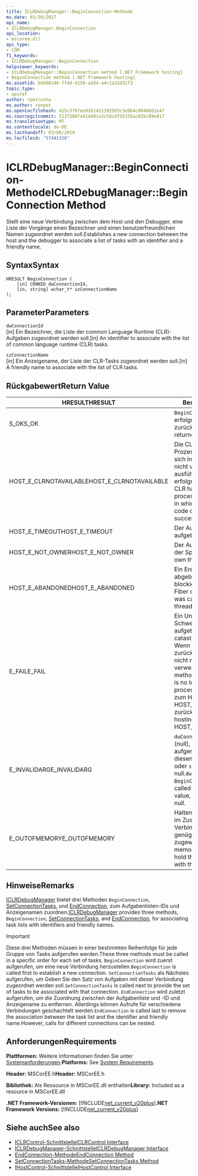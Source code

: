 ```yaml
---
title: ICLRDebugManager::BeginConnection-Methode
ms.date: 03/30/2017
api_name:
- ICLRDebugManager.BeginConnection
api_location:
- mscoree.dll
api_type:
- COM
f1_keywords:
- ICLRDebugManager::BeginConnection
helpviewer_keywords:
- ICLRDebugManager::BeginConnection method [.NET Framework hosting]
- BeginConnection method [.NET Framework hosting]
ms.assetid: bdd98146-ff4d-4150-a264-a4c1a32d31f3
topic_type:
- apiref
author: rpetrusha
ms.author: ronpet
ms.openlocfilehash: 415c376fee92b1421392503c3e9b4c0848601e47
ms.sourcegitcommit: 5137208fa414d9ca3c58cdfd2155ac81bc89e917
ms.translationtype: MT
ms.contentlocale: de-DE
ms.lasthandoff: 03/06/2019
ms.locfileid: "57481338"
---
```

# <a name="iclrdebugmanagerbeginconnection-method"></a><span data-ttu-id="c667b-102">ICLRDebugManager::BeginConnection-Methode</span><span class="sxs-lookup"><span data-stu-id="c667b-102">ICLRDebugManager::BeginConnection Method</span></span>
<span data-ttu-id="c667b-103">Stellt eine neue Verbindung zwischen dem Host und den Debugger, eine Liste der Vorgänge einen Bezeichner und einen benutzerfreundlichen Namen zugeordnet werden soll.</span><span class="sxs-lookup"><span data-stu-id="c667b-103">Establishes a new connection between the host and the debugger to associate a list of tasks with an identifier and a friendly name.</span></span>  
  
## <a name="syntax"></a><span data-ttu-id="c667b-104">Syntax</span><span class="sxs-lookup"><span data-stu-id="c667b-104">Syntax</span></span>  
  
```  
HRESULT BeginConnection (  
    [in] CONNID dwConnectionId,  
    [in, string] wchar_t* szConnectionName  
);  
```  
  
## <a name="parameters"></a><span data-ttu-id="c667b-105">Parameter</span><span class="sxs-lookup"><span data-stu-id="c667b-105">Parameters</span></span>  
 `dwConnectionId`  
 <span data-ttu-id="c667b-106">[in] Ein Bezeichner, die Liste der common Language Runtime (CLR)-Aufgaben zugeordnet werden soll.</span><span class="sxs-lookup"><span data-stu-id="c667b-106">[in] An identifier to associate with the list of common language runtime (CLR) tasks.</span></span>  
  
 `szConnectionName`  
 <span data-ttu-id="c667b-107">[in] Ein Anzeigename, der Liste der CLR-Tasks zugeordnet werden soll.</span><span class="sxs-lookup"><span data-stu-id="c667b-107">[in] A friendly name to associate with the list of CLR tasks.</span></span>  
  
## <a name="return-value"></a><span data-ttu-id="c667b-108">Rückgabewert</span><span class="sxs-lookup"><span data-stu-id="c667b-108">Return Value</span></span>  
  
|<span data-ttu-id="c667b-109">HRESULT</span><span class="sxs-lookup"><span data-stu-id="c667b-109">HRESULT</span></span>|<span data-ttu-id="c667b-110">Beschreibung</span><span class="sxs-lookup"><span data-stu-id="c667b-110">Description</span></span>|  
|-------------|-----------------|  
|<span data-ttu-id="c667b-111">S_OK</span><span class="sxs-lookup"><span data-stu-id="c667b-111">S_OK</span></span>|<span data-ttu-id="c667b-112">`BeginConnection` wurde erfolgreich zurückgegeben.</span><span class="sxs-lookup"><span data-stu-id="c667b-112">`BeginConnection` returned successfully.</span></span>|  
|<span data-ttu-id="c667b-113">HOST_E_CLRNOTAVAILABLE</span><span class="sxs-lookup"><span data-stu-id="c667b-113">HOST_E_CLRNOTAVAILABLE</span></span>|<span data-ttu-id="c667b-114">Die CLR wurde nicht in einen Prozess geladen und befindet sich in einem Zustand, in dem nicht verwalteten Code ausführen oder den Aufruf erfolgreich zu verarbeiten.</span><span class="sxs-lookup"><span data-stu-id="c667b-114">The CLR has not been loaded into a process, or the CLR is in a state in which it cannot run managed code or process the call successfully.</span></span>|  
|<span data-ttu-id="c667b-115">HOST_E_TIMEOUT</span><span class="sxs-lookup"><span data-stu-id="c667b-115">HOST_E_TIMEOUT</span></span>|<span data-ttu-id="c667b-116">Der Aufruf ist ein Timeout aufgetreten.</span><span class="sxs-lookup"><span data-stu-id="c667b-116">The call timed out.</span></span>|  
|<span data-ttu-id="c667b-117">HOST_E_NOT_OWNER</span><span class="sxs-lookup"><span data-stu-id="c667b-117">HOST_E_NOT_OWNER</span></span>|<span data-ttu-id="c667b-118">Der Aufrufer ist nicht Besitzer der Sperre.</span><span class="sxs-lookup"><span data-stu-id="c667b-118">The caller does not own the lock.</span></span>|  
|<span data-ttu-id="c667b-119">HOST_E_ABANDONED</span><span class="sxs-lookup"><span data-stu-id="c667b-119">HOST_E_ABANDONED</span></span>|<span data-ttu-id="c667b-120">Ein Ereignis wurde abgebrochen, während sich der blockierte Thread oder eine Fiber darauf gewartet.</span><span class="sxs-lookup"><span data-stu-id="c667b-120">An event was canceled while a blocked thread or fiber was waiting on it.</span></span>|  
|<span data-ttu-id="c667b-121">E_FAIL</span><span class="sxs-lookup"><span data-stu-id="c667b-121">E_FAIL</span></span>|<span data-ttu-id="c667b-122">Ein Unbekannter Schwerwiegender Fehler ist aufgetreten.</span><span class="sxs-lookup"><span data-stu-id="c667b-122">An unknown catastrophic failure occurred.</span></span> <span data-ttu-id="c667b-123">Wenn eine Methode E_FAIL zurückgegeben hat, ist die CLR nicht mehr im Prozess verwendet werden.</span><span class="sxs-lookup"><span data-stu-id="c667b-123">After a method returns E_FAIL, the CLR is no longer usable within the process.</span></span> <span data-ttu-id="c667b-124">Nachfolgende Aufrufe zum Hosten der Methoden HOST_E_CLRNOTAVAILABLE zurück.</span><span class="sxs-lookup"><span data-stu-id="c667b-124">Subsequent calls to hosting methods return HOST_E_CLRNOTAVAILABLE.</span></span>|  
|<span data-ttu-id="c667b-125">E_INVALIDARG</span><span class="sxs-lookup"><span data-stu-id="c667b-125">E_INVALIDARG</span></span>|<span data-ttu-id="c667b-126">`dwConnectionId` wurde von 0 (null), oder `BeginConnection` aufgerufen wurde bereits mit diesem `dwConnectionId` Wert oder `szConnectionName` war null.</span><span class="sxs-lookup"><span data-stu-id="c667b-126">`dwConnectionId` was zero, or `BeginConnection` was already called using this `dwConnectionId` value, or `szConnectionName` was null.</span></span>|  
|<span data-ttu-id="c667b-127">E_OUTOFMEMORY</span><span class="sxs-lookup"><span data-stu-id="c667b-127">E_OUTOFMEMORY</span></span>|<span data-ttu-id="c667b-128">Halten die Liste der Aufgaben im Zusammenhang mit dieser Verbindung konnte nicht genügend Arbeitsspeicher zugewiesen werden.</span><span class="sxs-lookup"><span data-stu-id="c667b-128">Not enough memory could be allocated to hold the list of tasks associated with this connection.</span></span>|  
  
## <a name="remarks"></a><span data-ttu-id="c667b-129">Hinweise</span><span class="sxs-lookup"><span data-stu-id="c667b-129">Remarks</span></span>  
 <span data-ttu-id="c667b-130">[ICLRDebugManager](../../../../docs/framework/unmanaged-api/hosting/iclrdebugmanager-interface.md) bietet drei Methoden `BeginConnection`, [SetConnectionTasks](../../../../docs/framework/unmanaged-api/hosting/iclrdebugmanager-setconnectiontasks-method.md), und [EndConnection](../../../../docs/framework/unmanaged-api/hosting/iclrdebugmanager-endconnection-method.md), zum Aufgabenlisten-IDs und Anzeigenamen zuordnen.</span><span class="sxs-lookup"><span data-stu-id="c667b-130">[ICLRDebugManager](../../../../docs/framework/unmanaged-api/hosting/iclrdebugmanager-interface.md) provides three methods, `BeginConnection`, [SetConnectionTasks](../../../../docs/framework/unmanaged-api/hosting/iclrdebugmanager-setconnectiontasks-method.md), and [EndConnection](../../../../docs/framework/unmanaged-api/hosting/iclrdebugmanager-endconnection-method.md), for associating task lists with identifiers and friendly names.</span></span>  
  
> [!IMPORTANT]
>  <span data-ttu-id="c667b-131">Diese drei Methoden müssen in einer bestimmten Reihenfolge für jede Gruppe von Tasks aufgerufen werden.</span><span class="sxs-lookup"><span data-stu-id="c667b-131">These three methods must be called in a specific order for each set of tasks.</span></span> <span data-ttu-id="c667b-132">`BeginConnection` wird zuerst aufgerufen, um eine neue Verbindung herzustellen.</span><span class="sxs-lookup"><span data-stu-id="c667b-132">`BeginConnection` is called first to establish a new connection.</span></span> <span data-ttu-id="c667b-133">`SetConnectionTasks` als Nächstes aufgerufen, um Geben Sie den Satz von Aufgaben mit dieser Verbindung zugeordnet werden soll.</span><span class="sxs-lookup"><span data-stu-id="c667b-133">`SetConnectionTasks` is called next to provide the set of tasks to be associated with that connection.</span></span> <span data-ttu-id="c667b-134">`EndConnection` wird zuletzt aufgerufen, um die Zuordnung zwischen der Aufgabenliste und -ID und Anzeigename zu entfernen. Allerdings können Aufrufe für verschiedene Verbindungen geschachtelt werden.</span><span class="sxs-lookup"><span data-stu-id="c667b-134">`EndConnection` is called last to remove the association between the task list and the identifier and friendly name.However, calls for different connections can be nested.</span></span>  
  
## <a name="requirements"></a><span data-ttu-id="c667b-135">Anforderungen</span><span class="sxs-lookup"><span data-stu-id="c667b-135">Requirements</span></span>  
 <span data-ttu-id="c667b-136">**Plattformen:** Weitere Informationen finden Sie unter [Systemanforderungen](../../../../docs/framework/get-started/system-requirements.md).</span><span class="sxs-lookup"><span data-stu-id="c667b-136">**Platforms:** See [System Requirements](../../../../docs/framework/get-started/system-requirements.md).</span></span>  
  
 <span data-ttu-id="c667b-137">**Header:** MSCorEE.h</span><span class="sxs-lookup"><span data-stu-id="c667b-137">**Header:** MSCorEE.h</span></span>  
  
 <span data-ttu-id="c667b-138">**Bibliothek:** Als Ressource in MSCorEE.dll enthalten</span><span class="sxs-lookup"><span data-stu-id="c667b-138">**Library:** Included as a resource in MSCorEE.dll</span></span>  
  
 <span data-ttu-id="c667b-139">**.NET Framework-Versionen:** [!INCLUDE[net_current_v20plus](../../../../includes/net-current-v20plus-md.md)]</span><span class="sxs-lookup"><span data-stu-id="c667b-139">**.NET Framework Versions:** [!INCLUDE[net_current_v20plus](../../../../includes/net-current-v20plus-md.md)]</span></span>  
  
## <a name="see-also"></a><span data-ttu-id="c667b-140">Siehe auch</span><span class="sxs-lookup"><span data-stu-id="c667b-140">See also</span></span>
- [<span data-ttu-id="c667b-141">ICLRControl-Schnittstelle</span><span class="sxs-lookup"><span data-stu-id="c667b-141">ICLRControl Interface</span></span>](../../../../docs/framework/unmanaged-api/hosting/iclrcontrol-interface.md)
- [<span data-ttu-id="c667b-142">ICLRDebugManager-Schnittstelle</span><span class="sxs-lookup"><span data-stu-id="c667b-142">ICLRDebugManager Interface</span></span>](../../../../docs/framework/unmanaged-api/hosting/iclrdebugmanager-interface.md)
- [<span data-ttu-id="c667b-143">EndConnection-Methode</span><span class="sxs-lookup"><span data-stu-id="c667b-143">EndConnection Method</span></span>](../../../../docs/framework/unmanaged-api/hosting/iclrdebugmanager-endconnection-method.md)
- [<span data-ttu-id="c667b-144">SetConnectionTasks-Methode</span><span class="sxs-lookup"><span data-stu-id="c667b-144">SetConnectionTasks Method</span></span>](../../../../docs/framework/unmanaged-api/hosting/iclrdebugmanager-setconnectiontasks-method.md)
- [<span data-ttu-id="c667b-145">IHostControl-Schnittstelle</span><span class="sxs-lookup"><span data-stu-id="c667b-145">IHostControl Interface</span></span>](../../../../docs/framework/unmanaged-api/hosting/ihostcontrol-interface.md)

